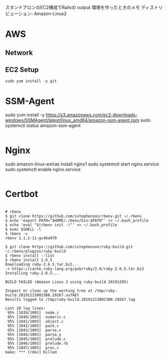 スタンドアロンのEC2構成でRailsの output 環境を作ったときのメモ
ディストリビューション: Amazon-Linux2

# AWS

## Network



## EC2 Setup

```
sudo yum install -y git

```
# SSM-Agent
sudo yum install -y https://s3.amazonaws.com/ec2-downloads-windows/SSMAgent/latest/linux_amd64/amazon-ssm-agent.rpm
sudo systemctl status amazon-ssm-agent
```

```
# Nginx
sudo amazon-linux-extras install nginx1
sudo systemctl start nginx.service
sudo systemctl enable nginx.service
```

```
# Certbot

```

# rbenv
$ git clone https://github.com/sstephenson/rbenv.git ~/.rbenv
$ echo 'export PATH="$HOME/.rbenv/bin:$PATH"' >> ~/.bash_profile
$ echo 'eval "$(rbenv init -)"' >> ~/.bash_profile
$ exec $SHELL -l
$ rbenv -v
rbenv 1.1.2-11-gc46a970

$ git clone https://github.com/sstephenson/ruby-build.git ~/.rbenv/plugins/ruby-build
$ rbenv install --list
$ rbenv install 2.6.5
Downloading ruby-2.6.5.tar.bz2...
-> https://cache.ruby-lang.org/pub/ruby/2.6/ruby-2.6.5.tar.bz2
Installing ruby-2.6.5...
  
BUILD FAILED (Amazon Linux 2 using ruby-build 20191205)

Inspect or clean up the working tree at /tmp/ruby-build.20191213002308.29267.uu7AEY
Results logged to /tmp/ruby-build.20191213002308.29267.log

Last 10 log lines:
 95% [1039/1093]  node.c
 95% [1040/1093]  numeric.c
 95% [1041/1093]  object.c
 95% [1042/1093]  pack.c
 95% [1043/1093]  parse.c
 95% [1044/1093]  parse.y
 95% [1045/1093]  prelude.c
 95% [1046/1093]  prelude.rb
 95% [1047/1093]  proc.c
make: *** [rdoc] Killed
```
